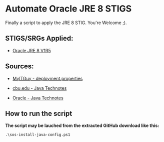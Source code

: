 
# Automate Oracle JRE 8 STIGS

Finally a script to apply the JRE 8 STIG. You're Welcome ;).

## STIGS/SRGs Applied:
- [Oracle JRE 8 V1R5](https://dl.dod.cyber.mil/wp-content/uploads/stigs/zip/U_Oracle_JRE_8_Windows_V1R5_STIG.zip)

## Sources:
- [MyITGuy - deployment.properties](https://gist.github.com/MyITGuy/9628895)

- [cbu.edu - Java Technotes](http://stu.cbu.edu/java/docs/technotes/guides/deploy/properties.html)

- [Oracle - Java Technotes](https://docs.oracle.com/javase/7/docs/technotes/guides/jweb/security/exception_site_list.html) 

## How to run the script

**The script may be lauched from the extracted GitHub download like this:**

```
.\sos-install-java-config.ps1
```
